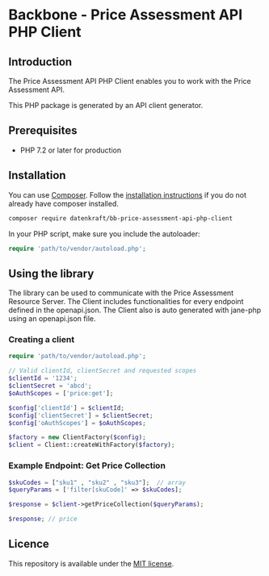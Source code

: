 # Backbone - Price Assessment API PHP Client

## Introduction

The Price Assessment API PHP Client enables you to work with the Price Assessment API.

This PHP package is generated by an API client generator.

## Prerequisites

- PHP 7.2 or later for production

## Installation

You can use [Composer](https://getcomposer.org/). Follow the [installation instructions](https://getcomposer.org/doc/00-intro.md) if you do not already have composer installed.

~~~~ bash
composer require datenkraft/bb-price-assessment-api-php-client
~~~~

In your PHP script, make sure you include the autoloader:

~~~~ php
require 'path/to/vendor/autoload.php';
~~~~

## Using the library

The library can be used to communicate with the Price Assessment Resource Server.
The Client includes functionalities for every endpoint defined in the openapi.json.
The Client also is auto generated with jane-php using an openapi.json file.

### Creating a client
~~~~ php
require 'path/to/vendor/autoload.php';

// Valid clientId, clientSecret and requested scopes
$clientId = '1234';
$clientSecret = 'abcd';
$oAuthScopes = ['price:get'];

$config['clientId'] = $clientId;
$config['clientSecret'] = $clientSecret;
$config['oAuthScopes'] = $oAuthScopes;

$factory = new ClientFactory($config);
$client = Client::createWithFactory($factory);
~~~~

### Example Endpoint: Get Price Collection
~~~~ php
$skuCodes = ["sku1" , "sku2" , "sku3"];  // array
$queryParams = ['filter[skuCode]' => $skuCodes];

$response = $client->getPriceCollection($queryParams);

$response; // price
~~~~

## Licence
This repository is available under the [MIT license](https://opensource.org/licenses/MIT).
